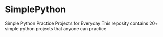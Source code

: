# SimplePython
Simple Python Practice Projects for Everyday
This reposity contains 20+ simple python projects that anyone can practice